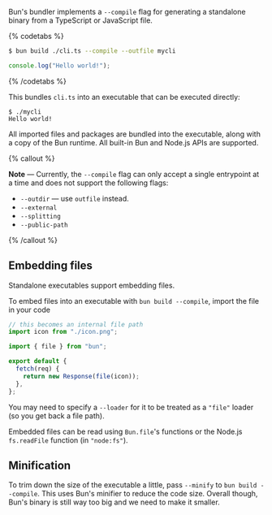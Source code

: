 Bun's bundler implements a `--compile` flag for generating a standalone binary from a TypeScript or JavaScript file.

{% codetabs %}

```bash
$ bun build ./cli.ts --compile --outfile mycli
```

```ts#cli.ts
console.log("Hello world!");
```

{% /codetabs %}

This bundles `cli.ts` into an executable that can be executed directly:

```
$ ./mycli
Hello world!
```

All imported files and packages are bundled into the executable, along with a copy of the Bun runtime. All built-in Bun and Node.js APIs are supported.

{% callout %}

**Note** — Currently, the `--compile` flag can only accept a single entrypoint at a time and does not support the following flags:

- `--outdir` — use `outfile` instead.
- `--external`
- `--splitting`
- `--public-path`

{% /callout %}

## Embedding files

Standalone executables support embedding files.

To embed files into an executable with `bun build --compile`, import the file in your code

```js
// this becomes an internal file path
import icon from "./icon.png";

import { file } from "bun";

export default {
  fetch(req) {
    return new Response(file(icon));
  },
};
```

You may need to specify a `--loader` for it to be treated as a `"file"` loader (so you get back a file path).

Embedded files can be read using `Bun.file`'s functions or the Node.js `fs.readFile` function (in `"node:fs"`).

## Minification

To trim down the size of the executable a little, pass `--minify` to `bun build --compile`. This uses Bun's minifier to reduce the code size. Overall though, Bun's binary is still way too big and we need to make it smaller.
